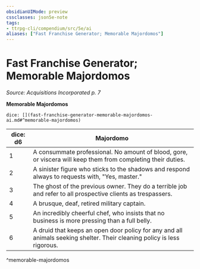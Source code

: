 ```yaml
---
obsidianUIMode: preview
cssclasses: json5e-note
tags:
- ttrpg-cli/compendium/src/5e/ai
aliases: ["Fast Franchise Generator; Memorable Majordomos"]
---
```

# Fast Franchise Generator; Memorable Majordomos
*Source: Acquisitions Incorporated p. 7* 

**Memorable Majordomos**

`dice: [](fast-franchise-generator-memorable-majordomos-ai.md#^memorable-majordomos)`

| dice: d6 | Majordomo |
|----------|-----------|
| 1 | A consummate professional. No amount of blood, gore, or viscera will keep them from completing their duties. |
| 2 | A sinister figure who sticks to the shadows and respond always to requests with, "Yes, master." |
| 3 | The ghost of the previous owner. They do a terrible job and refer to all prospective clients as trespassers. |
| 4 | A brusque, deaf, retired military captain. |
| 5 | An incredibly cheerful chef, who insists that no business is more pressing than a full belly. |
| 6 | A druid that keeps an open door policy for any and all animals seeking shelter. Their cleaning policy is less rigorous. |
^memorable-majordomos